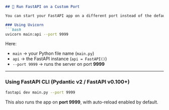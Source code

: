 ````markdown
## 🚀 Run FastAPI on a Custom Port

You can start your FastAPI app on a different port instead of the default `8000`.

### Using Uvicorn
```bash
uvicorn main:api --port 9999
````

Here:

* `main` → your Python file name (`main.py`)
* `api` → the FastAPI instance (`api = FastAPI()`)
* `--port 9999` → runs the server on port **9999**

---

### Using FastAPI CLI (Pydantic v2 / FastAPI v0.100+)

```bash
fastapi dev main.py --port 9999
```

This also runs the app on **port 9999**, with auto-reload enabled by default.
